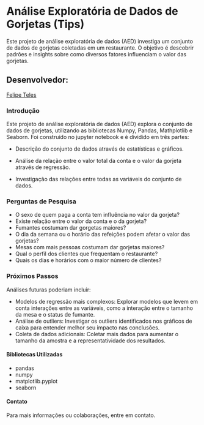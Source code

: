 # Análise Exploratória de Dados de Gorjetas (Tips)


Este projeto de análise exploratória de dados (AED) investiga um conjunto de dados de gorjetas coletadas em um restaurante. O objetivo é descobrir padrões e insights sobre como diversos fatores influenciam o valor das gorjetas.


## Desenvolvedor: 
[Felipe Teles](https://github.com/felinjob)

### Introdução

Este projeto de análise exploratória de dados (AED) explora o conjunto de dados de gorjetas, utilizando as bibliotecas Numpy, Pandas, Mathplotlib e Seaborn. Foi construído no jupyter notebook e é dividido em três partes:

 * Descrição do conjunto de dados através de estatísticas e gráficos.

 * Análise da relação entre o valor total da conta e o valor da gorjeta através de regressão.

 * Investigação das relações entre todas as variáveis do conjunto de dados.

### Perguntas de Pesquisa

 * O sexo de quem paga a conta tem influência no valor da gorjeta?
 * Existe relação entre o valor da conta e o da gorjeta?
 * Fumantes costumam dar gorgetas maiores?
 * O dia da semana ou o horário das refeições podem afetar o valor das gorjetas?
 * Mesas com mais pessoas costumam dar gorjetas maiores?
 * Qual o perfil dos clientes que frequentam o restaurante?
 * Quais os dias e horários com o maior número de clientes?

### Próximos Passos

Análises futuras poderiam incluir:

 * Modelos de regressão mais complexos: Explorar modelos que levem em conta interações entre as variáveis, como a interação entre o tamanho da mesa e o status de fumante.
 * Análise de outliers: Investigar os outliers identificados nos gráficos de caixa para entender melhor seu impacto nas conclusões.
 * Coleta de dados adicionais: Coletar mais dados para aumentar o tamanho da amostra e a representatividade dos resultados.


#### Bibliotecas Utilizadas

 * pandas
 * numpy
 * matplotlib.pyplot
 * seaborn

#### Contato

Para mais informações ou colaborações, entre em contato.
